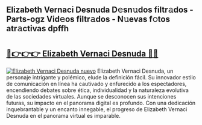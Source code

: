 ## Elizabeth Vernaci Desnuda D𝚎sn𝚞dos filtr𝚊dos - Parts-ogz Vid𝚎os filtr𝚊dos - N𝚞evas f𝚘tos atr𝚊ctivas dpffh

# <h2><a href="http://mb8kcz.tromn.icu/?c=Elizabeth+Vernaci+Desnuda">🔗👉👉👉 Elizabeth Vernaci Desnuda 🔗🔗</a></h2>

[![Elizabeth Vernaci Desnuda nuevo](https://i.imgur.com/pEAQMta.gif)](http://mb8kcz.tromn.icu/?c=Elizabeth+Vernaci+Desnuda)
Elizabeth Vernaci Desnuda, un personaje intrigante y polémico, elude la definición fácil. Su innovador estilo de comunicación en línea ha cautivado y enfurecido a los espectadores, encendiendo debates sobre ética, individualidad y la naturaleza evolutiva de las sociedades virtuales. Aunque se desconocen sus intenciones futuras, su impacto en el panorama digital es profundo. Con una dedicación inquebrantable y un encanto innegable, el progreso de Elizabeth Vernaci Desnuda en el panorama virtual es imparable.
